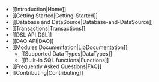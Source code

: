   * [[Introduction|Home]]
  * [[Getting Started|Getting-Started]]
  * [[Database and DataSource|Database-and-DataSource]]
  * [[Transactions|Transactions]]
  * [[DSL API|DSL]]
  * [[DAO API|DAO]]
  * [[Modules Documentation|LibDocumentation]]
    * [[Supported Data Types|DataTypes]]
    * [[Built-in SQL functions|Functions]]
  * [[Frequently Asked Questions|FAQ]]
  * [[Contributing|Contributing]]